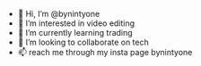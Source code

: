- 👋 Hi, I’m @bynintyone
- 👀 I’m interested in video editing
- 🌱 I’m currently learning trading
- 💞️ I’m looking to collaborate on tech
- 📫 reach me through my insta page bynintyone

<!---
bynintyone/bynintyone is a ✨ special ✨ repository because its `README.md` (this file) appears on your GitHub profile.
You can click the Preview link to take a look at your changes.
--->
